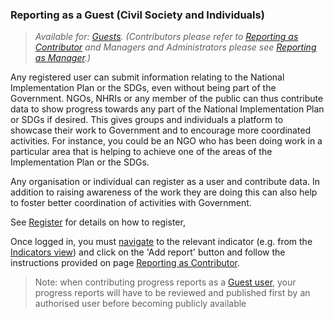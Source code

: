 ### Reporting as a Guest (Civil Society and Individuals)

> _Available for: [Guests](/guests/guest.md). (Contributors please refer to [Reporting as Contributor](/contributors/reporting.md) and Managers and Administrators please see [Reporting as Manager](/managers/reporting.md).)_

Any registered user can submit information relating to the National Implementation Plan or the SDGs, even without being part of the Government. NGOs, NHRIs or any member of the public can thus contribute data to show progress towards any part of the National Implementation Plan or SDGs if desired. This gives groups and individuals a platform to showcase their work to Government and to encourage more coordinated activities. For instance, you could be an NGO who has been doing work in a particular area that is helping to achieve one of the areas of the Implementation Plan or the SDGs.

Any organisation or individual can register as a user and contribute data. In addition to raising awareness of the work they are doing this can also help to foster better coordination of activities with Government.

See [Register](/visitors/register.md) for details on how to register,

Once logged in, you must [navigate](/visitors/visitor.md) to the relevant indicator (e.g. from the [Indicators view](/visitors/indicators.md)) and click on the 'Add report' button and follow the instructions provided on page [Reporting as Contributor](/contributors/reporting.md).

> Note: when contributing progress reports as a [Guest user](/guests/guest.md), your progress reports will have to be reviewed and published first by an authorised user before becoming publicly available
